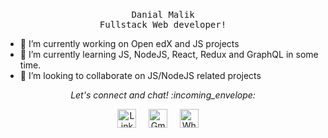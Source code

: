 ### 

<p align="center">
  <samp>
    Danial Malik
  </samp>
  <br/>
  <samp>
    Fullstack Web developer!
  </samp>
</p>


- 🔭 I’m currently working on Open edX and JS projects
- 🌱 I’m currently learning JS, NodeJS, React, Redux and GraphQL in some time.
- 👯 I’m looking to collaborate on JS/NodeJS related projects


<p align="center"> 
  <i> Let's connect and chat! :incoming_envelope: </i>
</p>

<p align="center">
  <a href="https://www.linkedin.com/in/danial-malik/"><img src="https://img.icons8.com/color/48/000000/linkedin.png" width="30px" alt="LinkedIn"></a> &nbsp; &nbsp;
 <a href="mailto:danialmalik321@gmail.com"><img src="https://img.icons8.com/fluent/48/000000/gmail.png" width="30px" alt="Gmail"></a> &nbsp; &nbsp;
  <a href="https://api.whatsapp.com/send?phone=+3248428753"><img src="https://img.icons8.com/color/48/000000/whatsapp.png" width="30px" alt="Whatsapp"></a> &nbsp; &nbsp;
</p>
